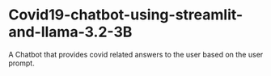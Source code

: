 # Covid19-chatbot-using-streamlit-and-llama-3.2-3B
A Chatbot that provides covid related answers to the user based on the user prompt.
